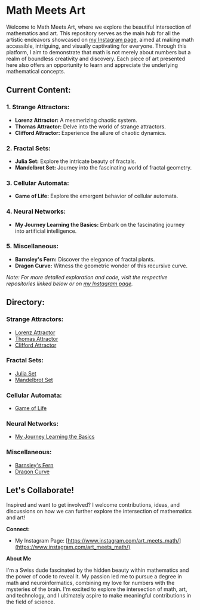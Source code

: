 # Math Meets Art

Welcome to Math Meets Art, where we explore the beautiful intersection of mathematics and art. This repository serves as the main hub for all the artistic endeavors showcased on [my Instagram page](https://www.instagram.com/art_meets_math/), aimed at making math accessible, intriguing, and visually captivating for everyone. Through this platform, I aim to demonstrate that math is not merely about numbers but a realm of boundless creativity and discovery. Each piece of art presented here also offers an opportunity to learn and appreciate the underlying mathematical concepts.

         
## Current Content:

### 1. Strange Attractors:
   - **Lorenz Attractor:** A mesmerizing chaotic system.
   - **Thomas Attractor:** Delve into the world of strange attractors.
   - **Clifford Attractor:** Experience the allure of chaotic dynamics.

### 2. Fractal Sets:
   - **Julia Set:** Explore the intricate beauty of fractals.
   - **Mandelbrot Set:** Journey into the fascinating world of fractal geometry.

### 3. Cellular Automata:
   - **Game of Life:** Explore the emergent behavior of cellular automata.

### 4. Neural Networks:
   - **My Journey Learning the Basics:** Embark on the fascinating journey into artificial intelligence.

### 5. Miscellaneous:
   - **Barnsley's Fern:** Discover the elegance of fractal plants.
   - **Dragon Curve:** Witness the geometric wonder of this recursive curve.

         
*Note: For more detailed exploration and code, visit the respective repositories linked below or on [my Instagram page](https://www.instagram.com/art_meets_math/).*

         
## Directory:

### Strange Attractors:
- [Lorenz Attractor](https://github.com/mathmeetsart/Lorenz-Attractor)
- [Thomas Attractor](https://github.com/mathmeetsart/Thomas-Attractor)
- [Clifford Attractor](https://github.com/mathmeetsart/Clifford-Attractor)

### Fractal Sets:
- [Julia Set](https://github.com/mathmeetsart/Julia-Set)
- [Mandelbrot Set](https://github.com/mathmeetsart/Mandelbrot-Set)

### Cellular Automata:
- [Game of Life](https://github.com/mathmeetsart/Game-of-Life)

### Neural Networks:
- [My Journey Learning the Basics](https://github.com/budermike/neural_network)

### Miscellaneous:
- [Barnsley's Fern](https://github.com/mathmeetsart/Barnley-Fern)
- [Dragon Curve](https://github.com/mathmeetsart/Dragon-Curve)
         

## Let's Collaborate! 

Inspired and want to get involved? I welcome contributions, ideas, and discussions on how we can further explore the intersection of mathematics and art!

**Connect:**

* My Instagram Page: [https://www.instagram.com/art_meets_math/](https://www.instagram.com/art_meets_math/)  

**About Me**

I'm a Swiss dude fascinated by the hidden beauty within mathematics and the power of code to reveal it.  My passion led me to pursue a degree in math and neuroinformatics, combining my love for numbers with the mysteries of the brain. I'm excited to explore the intersection of math, art, and technology, and I ultimately aspire to make meaningful contributions in the field of science. 
